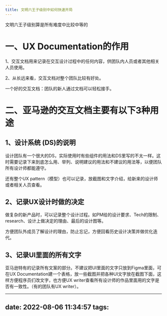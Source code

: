 ```yaml
---
title: 文明六王子级别中如何快速开局
---
```

文明六王子级别算是所有难度中比较中等的

# 一、UX Documentation的作用

1、交互文档用来记录在交互设计过程中的任何内容，供团队内人员或者其他相关人员使用。

2、从长远来看，交互文档对整个团队比较有好处。

一个好的交互文档：团队的新人通过文档可以轻松接手。

# 二、亚马逊的交互文档主要有以下3种用途

## 1、设计系统 (DS)的说明

设计团队有一个很大的DS，实际使用时有些组件的用法和DS里写的不太一样。这时需要记录下来到底怎么用、举列、说明建议的用法和不建议的用法等，以便团队所有设计师都能遵守。

还有整个UX pattern（模型）也可以记录，放截图和文字介绍，给新来的设计师或者相关人员查看。

## 2、记录UX设计时做的决定

做复杂的新产品时，可以记录整个设计过程。如PM给的设计要求、Tech的限制、research、设计上做决定的理由、最后的设计图等。

方便团队外成员了解设计的理由，防止忘记，方便回看历史设计决策并做优化迭代。

## 3、记录UI里面的所有文字

亚马逊特有的记录所有文案的部分。不建议把UI里面的文字只放到Figma里面，可在UX Documentation建一个表格，放一些截图并把各种UI文字放在截图下面，这样方便程序员们改文字，也方便UX writer查看所有设计师的作品里面用的文字是否有一致性。（有的团队有UX writer）。

---
date: 2022-08-06 11:34:57
tags:
---
